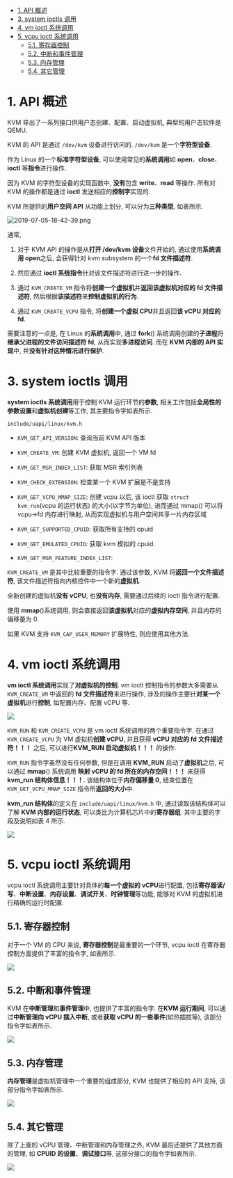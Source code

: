 
<!-- @import "[TOC]" {cmd="toc" depthFrom=1 depthTo=6 orderedList=false} -->

<!-- code_chunk_output -->

- [1. API 概述](#1-api-概述)
- [3. system ioctls 调用](#3-system-ioctls-调用)
- [4. vm ioctl 系统调用](#4-vm-ioctl-系统调用)
- [5. vcpu ioctl 系统调用](#5-vcpu-ioctl-系统调用)
  - [5.1. 寄存器控制](#51-寄存器控制)
  - [5.2. 中断和事件管理](#52-中断和事件管理)
  - [5.3. 内存管理](#53-内存管理)
  - [5.4. 其它管理](#54-其它管理)

<!-- /code_chunk_output -->

# 1. API 概述

KVM 导出了一系列接口供用户态创建、配置、启动虚拟机, 典型的用户态软件是 QEMU.

KVM 的 API 是通过 `/dev/kvm` 设备进行访问的. `/dev/kvm` 是一个**字符型设备**.

作为 Linux 的一个**标准字符型设备**, 可以使用常见的**系统调用**如 **open**、**close**、**ioctl** 等**指令**进行操作.

因为 KVM 的字符型设备的实现函数中, **没有**包含 **write**、**read** 等操作. 所有对 KVM 的操作都是通过 **ioctl** 发送相应的**控制字**实现的.

KVM 所提供的**用户空间 API** 从功能上划分, 可以分为**三种类型**, 如表所示.

![2019-07-05-18-42-39.png](./images/2019-07-05-18-42-39.png)

通常,

1) 对于 KVM API 的操作是从**打开 /dev/kvm 设备**文件开始的, 通过使用**系统调用 open**之后, 会获得针对 kvm subsystem 的一个**fd 文件描述符**.

2) 然后通过 **ioctl 系统指令**针对该文件描述符进行进一步的操作.

3) 通过 `KVM_CREATE_VM` 指令将**创建一个虚拟机**并**返回该虚拟机对应的 fd 文件描述符**, 然后根据**该描述符**来**控制虚拟机的行为**.

4) 通过 `KVM_CREATE_VCPU` 指令, 将**创建一个虚拟 CPU**并且返回**该 vCPU 对应的 fd**.

需要注意的一点是, 在 Linux 的**系统调用**中, 通过 **fork**() 系统调用创建的**子进程**将**继承父进程的文件访问描述符 fd**, 从而实现**多进程访问**. 而在 **KVM 内部的 API 实现**中, 并**没有针对这种情况进行保护**.

# 3. system ioctls 调用

**system ioctls 系统调用**用于控制 KVM 运行环节的**参数**, 相关工作包括**全局性的参数设置**和**虚拟机创建**等工作, 其主要指令字如表所示.

`include/uapi/linux/kvm.h`

* `KVM_GET_API_VERSION`: 查询当前 KVM API 版本

* `KVM_CREATE_VM`: 创建 KVM 虚拟机, 返回一个 VM fd

* `KVM_GET_MSR_INDEX_LIST`: 获取 MSR 索引列表

* `KVM_CHECK_EXTENSION`: 检查某一个 KVM 扩展是不是支持

* `KVM_GET_VCPU_MMAP_SIZE`: 创建 vcpu 以后, 该 ioctl 获取 `struct kvm_run`(vcpu 的运行状态) 的大小(以字节为单位), 进而通过 mmap() 可以将 vcpu->fd 内存进行映射, 从而实现虚拟机与用户空间共享一片内存区域

* `KVM_GET_SUPPORTED_CPUID`: 获取所有支持的 cpuid

* `KVM_GET_EMULATED_CPUID`: 获取 kvm 模拟的 cpuid.

* `KVM_GET_MSR_FEATURE_INDEX_LIST`: 

`KVM_CREATE_VM` 是其中比较重要的指令字. 通过该参数, KVM 将**返回一个文件描述符**, 该文件描述符指向内核控件中一个新的**虚拟机**.

全新创建的虚拟机**没有 vCPU**, 也**没有内存**, 需要通过后续的 ioctl 指令进行配置.

使用 **mmap**()系统调用, 则会直接返回**该虚拟机**对应的**虚拟内存空间**, 并且内存的偏移量为 0.

如果 KVM 支持 `KVM_CAP_USER_MEMORY` 扩展特性, 则应使用其他方法.

# 4. vm ioctl 系统调用

**vm ioctl 系统调用**实现了**对虚拟机的控制**. vm ioctl 控制指令的参数大多需要从 `KVM_CREATE_VM` 中返回的 **fd 文件描述符**来进行操作, 涉及的操作主要针**对某一个虚拟机**进行**控制**, 如配置内存、配置 vCPU 等.

![](./images/2019-07-05-18-45-49.png)

`KVM_RUN` 和 `KVM_CREATE_VCPU` 是 vm ioctl 系统调用的两个重要指令字. 在通过 `KVM_CREATE_VCPU` 为 VM 虚拟机**创建 vCPU**, 并且获得 **vCPU 对应的 fd 文件描述符！！！** 之后, 可以进行**KVM\_RUN 启动虚拟机！！！** 的操作.

`KVM_RUN` 指令字虽然没有任何参数, 但是在调用 **KVM_RUN** 启动了**虚拟机**之后, 可以通过 **mmap**() 系统调用 **映射 vCPU 的 fd 所在的内存空间！！！** 来获得 **kvm\_run 结构体信息！！！**. 该结构体位于**内存偏移量 0**, 结束位置在 `KVM_GET_VCPU_MMAP_SIZE` 指令所**返回的大小**中.

**kvm_run 结构体**的定义在 `include/uapi/linux/kvm.h` 中, 通过读取该结构体可以了解 **KVM 内部的运行状态**, 可以类比为计算机芯片中的**寄存器组**. 其中主要的字段及说明如表 4 所示.

![](./images/2019-07-05-18-46-50.png)

# 5. vcpu ioctl 系统调用

vcpu ioctl 系统调用主要针对具体的**每一个虚拟的 vCPU**进行配置, 包括**寄存器读/写**、**中断设置**、**内存设置**、**调试开关**、**时钟管理**等功能, 能够对 KVM 的虚拟机进行精确的运行时配置.

## 5.1. 寄存器控制

对于一个 VM 的 CPU 来说, **寄存器控制**是最重要的一个环节, vcpu ioctl 在寄存器控制方面提供了丰富的指令字, 如表所示.

![](./images/2019-07-05-20-47-33.png)

## 5.2. 中断和事件管理

KVM 在**中断管理**和**事件管理**中, 也提供了丰富的指令字. 在**KVM 运行期间**, 可以通过**中断管理向 vCPU 插入中断**, 或者**获取 vCPU 的一些事件**(如热插拔等), 该部分指令字如表所示.

![](./images/2019-07-05-20-47-48.png)

## 5.3. 内存管理

**内存管理**是虚拟机管理中一个重要的组成部分, KVM 也提供了相应的 API 支持, 该部分指令字如表所示.

![](./images/2019-07-05-20-48-17.png)

## 5.4. 其它管理

除了上面的 vCPU 管理、中断管理和内存管理之外, KVM 最后还提供了其他方面的管理, 如 **CPUID 的设置**、**调试接口**等, 这部分接口的指令字如表所示.

![](./images/2019-07-05-20-48-54.png)